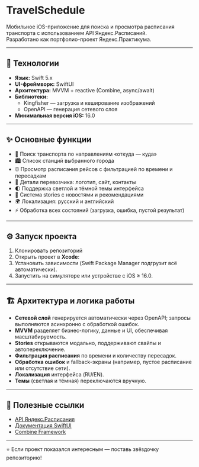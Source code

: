 # TravelSchedule

Мобильное iOS-приложение для поиска и просмотра расписания транспорта с использованием API Яндекс.Расписаний.  
Разработано как портфолио-проект Яндекс.Практикума.

---

## 🚀 Технологии

- **Язык:** Swift 5.x  
- **UI-фреймворк:** SwiftUI  
- **Архитектура:** MVVM + reactive (Combine, async/await)  
- **Библиотеки:**  
  - Kingfisher — загрузка и кеширование изображений  
  - OpenAPI — генерация сетевого слоя  
- **Минимальная версия iOS:** 16.0  

---

## ✨ Основные функции

- 🔎 Поиск транспорта по направлениям «откуда — куда»  
- 🏙 Список станций выбранного города  
- ⏰ Просмотр расписания рейсов с фильтрацией по времени и пересадкам  
- 🚌 Детали перевозчика: логотип, сайт, контакты  
- 🌓 Поддержка светлой и тёмной темы интерфейса  
- 📖 Система stories с новостями и рекомендациями  
- 🌍 Локализация: русский и английский  
- ⚡ Обработка всех состояний (загрузка, ошибка, пустой результат)  

---

## ⚙️ Запуск проекта

1. Клонировать репозиторий
2. Открыть проект в **Xcode**:
3. Установить зависимости (Swift Package Manager подгрузит всё автоматически).
4. Запустить на симуляторе или устройстве с iOS ≥ 16.0.

---

## 🏗 Архитектура и логика работы

* **Сетевой слой** генерируется автоматически через OpenAPI; запросы выполняются асинхронно с обработкой ошибок.
* **MVVM** разделяет бизнес-логику, данные и UI, обеспечивая масштабируемость.
* **Stories** открываются модально, поддерживают свайпы и автопереключение.
* **Фильтрация расписания** по времени и количеству пересадок.
* **Обработка ошибок** и fallback-экраны (например, пустое расписание или отсутствие сети).
* **Локализация** интерфейса (RU/EN).
* **Темы** (светлая и тёмная) переключаются вручную.

---

## 📎 Полезные ссылки

* [API Яндекс.Расписания](https://yandex.ru/dev/rasp/)
* [Документация SwiftUI](https://developer.apple.com/xcode/swiftui/)
* [Combine Framework](https://developer.apple.com/documentation/combine)

---

⭐️ Если проект показался интересным — поставь звёздочку репозиторию!

